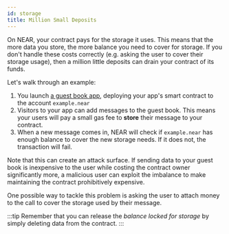 ```yaml
---
id: storage
title: Million Small Deposits
---
```


On NEAR, your contract pays for the storage it uses. This means that the more data you store, the more balance you need to cover for storage. If you don't handle these costs correctly (e.g. asking the user to cover their storage usage), then a million little deposits can drain your contract of its funds.

Let's walk through an example:

1. You launch [a guest book app](../../3.tutorials/examples/guest-book.md), deploying your app's smart contract to the account `example.near`
2. Visitors to your app can add messages to the guest book. This means your users will pay a small gas fee to **store** their message to your contract.
3. When a new message comes in, NEAR will check if `example.near` has enough balance to cover the new storage needs. If it does not, the transaction will fail.

Note that this can create an attack surface. If sending data to your guest book is inexpensive to the user while costing the contract owner significantly more, a malicious user can exploit the imbalance to make maintaining the contract prohibitively expensive.

One possible way to tackle this problem is asking the user to attach money to the call to cover the storage used by their message.

:::tip
Remember that you can release the *balance locked for storage* by simply deleting data from the contract.
:::
